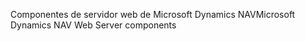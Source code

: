 <span data-ttu-id="4f7b5-101">Componentes de servidor web de Microsoft Dynamics NAV</span><span class="sxs-lookup"><span data-stu-id="4f7b5-101">Microsoft Dynamics NAV Web Server components</span></span>